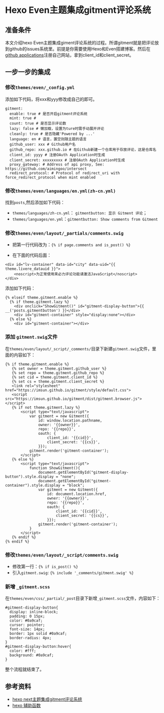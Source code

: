 # Hexo Even主题集成gitment评论系统

## 准备条件

本文介绍hexo Even主题集成giment评论系统的过程。所谓gitment就是把评论放到github的issues系统里。前提是你需要使用Hexo和Even搭建博客。然后在[github applications](https://github.com/settings/applications/new)注册自己网站，拿到client_id和client_secret。


## 一步一步的集成

### 修改`themes/even/_config.yml`

添加如下代码，将xxx和yyy修改成自己的即可。

```Code
gitment:
  enable: true # 是否开启gitment评论系统
  mint: true #
  count: true # 是否显示评论数
  lazy: false # 懒加载，设置为ture时需手动展开评论
  cleanly: true # 是否隐藏'Powered by ...'
  language: en # 语言，置空则随主题的语言
  github_user: xxx # Github用户名
  github_repo: xxx.github.io # 在Github新建一个仓库用于存放评论，这是仓库名
  client_id: yyyy # 注册OAuth Application时生成
  client_secret: xxxxxxxxx # 注册OAuth Application时生成
  proxy_gateway: # Address of api proxy, See: https://github.com/aimingoo/intersect
  redirect_protocol: # Protocol of redirect_uri with force_redirect_protocol when mint enabled
```

### 修改`themes/even/languages/en.yml(zh-cn.yml)`

找到`posts`,然后添加如下代码：

- `themes/languages/zh-cn.yml`： `gitmentbutton: 显示 Gitment 评论`；
- `themes/languages/en.yml`：`gitmentbutton: Show comments from Gitment`

### 修改`themes/even/layout/_partials/comments.swig`

- 把第一行代码改为：`{% if page.comments and is_post() %}`

- 在下面的代码后面：

```Code
<div id="lv-container" data-id="city" data-uid="{{ theme.livere_datauid }}">
    <noscript>为正常使用来必力评论功能请激活JavaScript</noscript>
</div>
```

添加如下代码：

```Code
{% elseif theme.gitment.enable %}
  {% if theme.gitment.lazy %}  
    <div onclick="ShowGitment()" id="gitment-display-button">{{  __('posts.gitmentbutton') }}</div>
    <div id="gitment-container" style="display:none"></div>
  {% else %}
    <div id="gitment-container"></div>
```

### 添加 `gitment.swig`文件

在`themes/even/layout/_script/_comments/`目录下新建`gitment.swig`文件，里面的内容如下：

```Code
{% if theme.gitment.enable %}
   {% set owner = theme.gitment.github_user %}
   {% set repo = theme.gitment.github_repo %}
   {% set cid = theme.gitment.client_id %}
   {% set cs = theme.gitment.client_secret %}
   <link rel="stylesheet" href="https://imsun.github.io/gitment/style/default.css">
   <script src="https://imsun.github.io/gitment/dist/gitment.browser.js"></script>
   {% if not theme.gitment.lazy %}
       <script type="text/javascript">
           var gitment = new Gitment({
               id: window.location.pathname, 
               owner: '{{owner}}',
               repo: '{{repo}}',
               oauth: {
                   client_id: '{{cid}}',
                   client_secret: '{{cs}}',
               }});
           gitment.render('gitment-container');
       </script>
   {% else %}
       <script type="text/javascript">
           function ShowGitment(){
               document.getElementById("gitment-display-button").style.display = "none";
               document.getElementById("gitment-container").style.display = "block";
               var gitment = new Gitment({
                   id: document.location.href, 
                   owner: '{{owner}}',
                   repo: '{{repo}}',
                   oauth: {
                       client_id: '{{cid}}',
                       client_secret: '{{cs}}',
                   }});
               gitment.render('gitment-container');
           }
       </script>
   {% endif %}
{% endif %}
```

### 修改`themes/even/layout/_script/comments.swig`

- 修改第一行：`{% if is_post() %}`
- 引入`gitment.swig`: `{% include '_comments/gitment.swig' %}`


### 新增 `_gitment.scss`

在`themes/even/css/_partial/_post`目录下新增`_gitment.scss`文件，内容如下：

```Code
#gitment-display-button{
  display: inline-block;
  padding: 0 15px;
  color: #0a9caf;
  cursor: pointer;
  font-size: 14px;
  border: 1px solid #0a9caf;
  border-radius: 4px;
}
#gitment-display-button:hover{
  color: #fff;
  background: #0a9caf;
}
```

整个流程就结束了。

## 参考资料

- [hexo next主题集成gitment评论系统](https://blog.csdn.net/yanzi1225627/article/details/77890414)
- [hexo 辅助函数](https://hexo.io/zh-cn/docs/helpers.html)